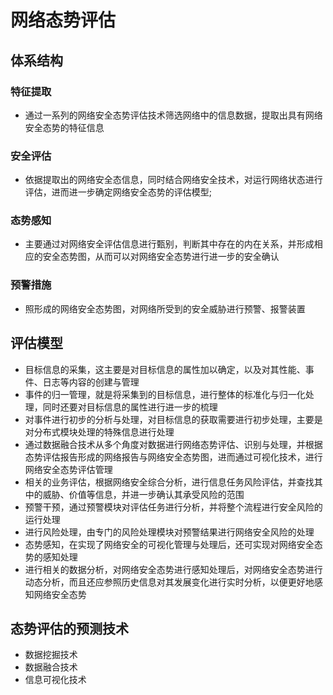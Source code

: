 # 网络态势评估
## 体系结构
### 特征提取
* 通过一系列的网络安全态势评估技术筛选网络中的信息数据，提取出具有网络安全态势的特征信息
### 安全评估
* 依据提取出的网络安全态信息，同时结合网络安全技术，对运行网络状态进行评估，进而进一步确定网络安全态势的评估模型;
### 态势感知
* 主要通过对网络安全评估信息进行甄别，判断其中存在的内在关系，并形成相应的安全态势图，从而可以对网络安全态势进行进一步的安全确认
### 预警措施
* 照形成的网络安全态势图，对网络所受到的安全威胁进行预警、报警装置
## 评估模型
* 目标信息的采集，这主要是对目标信息的属性加以确定，以及对其性能、事件、日志等内容的创建与管理
* 事件的归一管理，就是将采集到的目标信息，进行整体的标准化与归一化处理，同时还要对目标信息的属性进行进一步的梳理
* 对事件进行初步的分析与处理，对目标信息的获取需要进行初步处理，主要是对分布式模块处理的特殊信息进行处理
* 通过数据融合技术从多个角度对数据进行网络态势评估、识别与处理，并根据态势评估报告形成的网络报告与网络安全态势图，进而通过可视化技术，进行网络安全态势评估管理
* 相关的业务评估，根据网络安全综合分析，进行信息任务风险评估，并查找其中的威胁、价值等信息，并进一步确认其承受风险的范围
* 预警干预，通过预警模块对评估任务进行分析，并将整个流程进行安全风险的运行处理
* 进行风险处理，由专门的风险处理模块对预警结果进行网络安全风险的处理
* 态势感知，在实现了网络安全的可视化管理与处理后，还可实现对网络安全态势的感知处理
* 进行相关的数据分析，对网络安全态势进行感知处理后，对网络安全态势进行动态分析，而且还应参照历史信息对其发展变化进行实时分析，以便更好地感知网络安全态势
## 态势评估的预测技术
* 数据挖掘技术
* 数据融合技术
* 信息可视化技术
